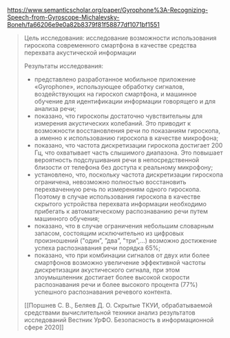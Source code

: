 https://www.semanticscholar.org/paper/Gyrophone%3A-Recognizing-Speech-from-Gyroscope-Michalevsky-Boneh/fa66206e9e0a82b8379f81f58877df1071bf1551

>Цель исследования: исследование возможности использования гироскопа современного смартфона в качестве средства перехвата акустической информации
>
>Результаты исследования: 
>- представлено разработанное мобильное приложение «Gyrophone», использующее обработку сигналов, воздействующих на гироскоп смартфона, и машинное обучение для идентификации информации говорящего и для анализа речи; 
>- показано, что гироскопы достаточно чувствительны для измерения акустических колебаний. Это приводит к возможности восстановления речи по показаниям гироскопа, а именно к использованию гироскопа в качестве микрофона; 
>- показано, что частота дискретизации гироскопа достигает 200 Гц, что охватывает часть слышимого диапазона. Это повышает вероятность подслушивания речи в непосредственной близости от телефона без доступа к реальному микрофону; 
>- установлено, что, поскольку частота дискретизации гироскопа ограничена, невозможно полностью восстановить перехваченную речь по измерениям одного гироскопа. Поэтому в случае использования гироскопа в качестве скрытого устройства перехвата информации необходимо прибегать к автоматическому распознаванию речи путем машинного обучения; 
>- показано, что в случае ограничения небольшим словарным запасом, состоящим исключительно из цифровых произношений ("один”, ”два”, "три",...) возможно достижение успеха распознавания речи порядка 65%; 
>- показано, что при комбинации сигналов от двух или более смартфонов возможно увеличение эффективной частоты дискретизации акустического сигнала, при этом злоумышленник достигает более высокой скорости распознавания речи и более высокого процента (77%) успешного распознавания речевого контента.
>
>[[Поршнев С. В., Беляев Д. О. Скрытые ТКУИ, обрабатываемой средствами вычислительной техники анализ результатов исследований Вестник УрФО. Безопасность в информационной сфере 2020]]